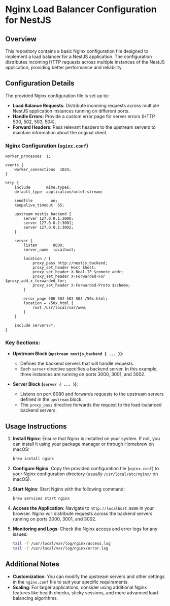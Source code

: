 # Nginx Load Balancer Configuration for NestJS

## Overview

This repository contains a basic Nginx configuration file designed to implement a load balancer for a NestJS application. The configuration distributes incoming HTTP requests across multiple instances of the NestJS application, providing better performance and reliability.

## Configuration Details

The provided Nginx configuration file is set up to:

- **Load Balance Requests**: Distribute incoming requests across multiple NestJS application instances running on different ports.
- **Handle Errors**: Provide a custom error page for server errors (HTTP 500, 502, 503, 504).
- **Forward Headers**: Pass relevant headers to the upstream servers to maintain information about the original client.

### Nginx Configuration (`nginx.conf`)

```nginx
worker_processes  1;

events {
    worker_connections  1024;
}

http {
    include       mime.types;
    default_type  application/octet-stream;

    sendfile        on;
    keepalive_timeout  65;

    upstream nestjs_backend {
        server 127.0.0.1:3000;
        server 127.0.0.1:3001;
        server 127.0.0.1:3002;
    }

    server {
        listen       8080;
        server_name  localhost;

        location / {
            proxy_pass http://nestjs_backend;
            proxy_set_header Host $host;
            proxy_set_header X-Real-IP $remote_addr;
            proxy_set_header X-Forwarded-For $proxy_add_x_forwarded_for;
            proxy_set_header X-Forwarded-Proto $scheme;
        }

        error_page 500 502 503 504 /50x.html;
        location = /50x.html {
            root /usr/local/var/www;
        }
    }

    include servers/*;
}
```

### Key Sections:

- **Upstream Block (`upstream nestjs_backend { ... }`)**:
  - Defines the backend servers that will handle requests.
  - Each `server` directive specifies a backend server. In this example, three instances are running on ports 3000, 3001, and 3002.

- **Server Block (`server { ... }`)**:
  - Listens on port 8080 and forwards requests to the upstream servers defined in the `upstream` block.
  - The `proxy_pass` directive forwards the request to the load-balanced backend servers.

## Usage Instructions

1. **Install Nginx**: Ensure that Nginx is installed on your system. If not, you can install it using your package manager or through Homebrew on macOS:
   ```bash
   brew install nginx
   ```

2. **Configure Nginx**: Copy the provided configuration file (`nginx.conf`) to your Nginx configuration directory (usually `/usr/local/etc/nginx/` on macOS).

3. **Start Nginx**: Start Nginx with the following command:
   ```bash
   brew services start nginx
   ```

4. **Access the Application**: Navigate to `http://localhost:8080` in your browser. Nginx will distribute requests across the backend servers running on ports 3000, 3001, and 3002.

5. **Monitoring and Logs**: Check the Nginx access and error logs for any issues:
   ```bash
   tail -f /usr/local/var/log/nginx/access.log
   tail -f /usr/local/var/log/nginx/error.log
   ```

## Additional Notes

- **Customization**: You can modify the upstream servers and other settings in the `nginx.conf` file to suit your specific requirements.
- **Scaling**: For larger applications, consider using additional Nginx features like health checks, sticky sessions, and more advanced load-balancing algorithms.